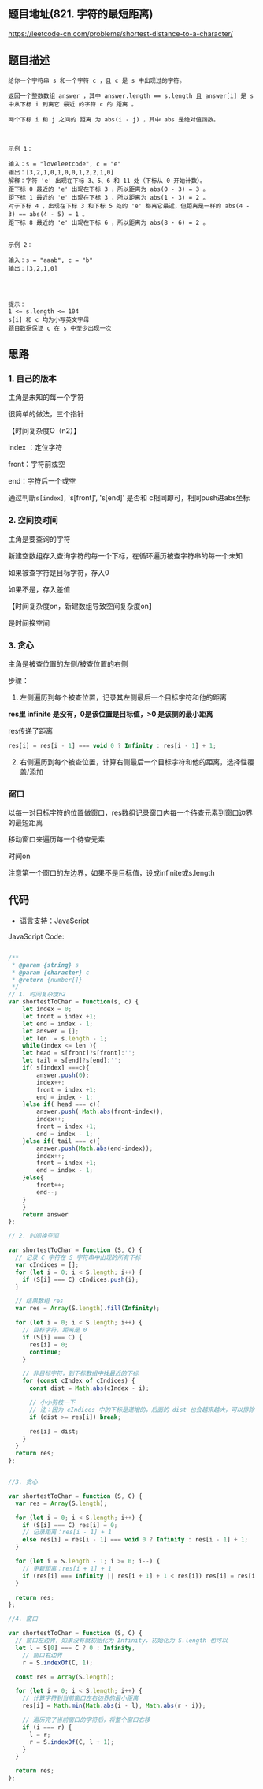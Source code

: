 ## 题目地址(821. 字符的最短距离)

https://leetcode-cn.com/problems/shortest-distance-to-a-character/

## 题目描述

```
给你一个字符串 s 和一个字符 c ，且 c 是 s 中出现过的字符。

返回一个整数数组 answer ，其中 answer.length == s.length 且 answer[i] 是 s 中从下标 i 到离它 最近 的字符 c 的 距离 。

两个下标 i 和 j 之间的 距离 为 abs(i - j) ，其中 abs 是绝对值函数。

 

示例 1：

输入：s = "loveleetcode", c = "e"
输出：[3,2,1,0,1,0,0,1,2,2,1,0]
解释：字符 'e' 出现在下标 3、5、6 和 11 处（下标从 0 开始计数）。
距下标 0 最近的 'e' 出现在下标 3 ，所以距离为 abs(0 - 3) = 3 。
距下标 1 最近的 'e' 出现在下标 3 ，所以距离为 abs(1 - 3) = 2 。
对于下标 4 ，出现在下标 3 和下标 5 处的 'e' 都离它最近，但距离是一样的 abs(4 - 3) == abs(4 - 5) = 1 。
距下标 8 最近的 'e' 出现在下标 6 ，所以距离为 abs(8 - 6) = 2 。


示例 2：

输入：s = "aaab", c = "b"
输出：[3,2,1,0]


 

提示：
1 <= s.length <= 104
s[i] 和 c 均为小写英文字母
题目数据保证 c 在 s 中至少出现一次
```

## 思路

### 1. 自己的版本
主角是未知的每一个字符

很简单的做法，三个指针 

【时间复杂度O（n2）】

index ：定位字符

front：字符前或空

end：字符后一个或空

通过判断`s[index]`, 's[front]', 's[end]' 是否和 c相同即可，相同push进abs坐标

### 2. 空间换时间

主角是要查询的字符

新建空数组存入查询字符的每一个下标，在循环遍历被查字符串的每一个未知

如果被查字符是目标字符，存入0

如果不是，存入差值

【时间复杂度on，新建数组导致空间复杂度on】

是时间换空间

### 3. 贪心

主角是被查位置的左侧/被查位置的右侧

步骤：

1.  左侧遍历到每个被查位置，记录其左侧最后一个目标字符和他的距离

**res里 infinite 是没有，0是该位置是目标值，>0 是该侧的最小距离**

res传递了距离

```javascript
res[i] = res[i - 1] === void 0 ? Infinity : res[i - 1] + 1;
```

2. 右侧遍历到每个被查位置，计算右侧最后一个目标字符和他的距离，选择性覆盖/添加
 

### 窗口

以每一对目标字符的位置做窗口，res数组记录窗口内每一个待查元素到窗口边界的最短距离

移动窗口来遍历每一个待查元素

时间on

注意第一个窗口的左边界，如果不是目标值，设成infinite或s.length


## 代码

- 语言支持：JavaScript

JavaScript Code:

```javascript

/**
 * @param {string} s
 * @param {character} c
 * @return {number[]}
 */
// 1. 时间复杂度n2
var shortestToChar = function(s, c) {
    let index = 0;
    let front = index +1;
    let end = index - 1;
    let answer = [];
    let len  = s.length - 1;
    while(index <= len ){
    let head = s[front]?s[front]:'';
    let tail = s[end]?s[end]:'';
    if( s[index] ===c){
        answer.push(0);
        index++;
        front = index +1;
        end = index - 1;
    }else if( head === c){
        answer.push( Math.abs(front-index));
        index++;
        front = index +1;
        end = index - 1;
    }else if( tail === c){
        answer.push(Math.abs(end-index));
        index++;
        front = index +1;
        end = index - 1;
    }else{
        front++;
        end--;
    }
    }
    return answer
};

// 2. 时间换空间  

var shortestToChar = function (S, C) {
  // 记录 C 字符在 S 字符串中出现的所有下标
  var cIndices = [];
  for (let i = 0; i < S.length; i++) {
    if (S[i] === C) cIndices.push(i);
  }

  // 结果数组 res
  var res = Array(S.length).fill(Infinity);

  for (let i = 0; i < S.length; i++) {
    // 目标字符，距离是 0
    if (S[i] === C) {
      res[i] = 0;
      continue;
    }

    // 非目标字符，到下标数组中找最近的下标
    for (const cIndex of cIndices) {
      const dist = Math.abs(cIndex - i);

      // 小小剪枝一下
      // 注：因为 cIndices 中的下标是递增的，后面的 dist 也会越来越大，可以排除
      if (dist >= res[i]) break;

      res[i] = dist;
    }
  }
  return res;
};


//3. 贪心

var shortestToChar = function (S, C) {
  var res = Array(S.length);

  for (let i = 0; i < S.length; i++) {
    if (S[i] === C) res[i] = 0;
    // 记录距离：res[i - 1] + 1
    else res[i] = res[i - 1] === void 0 ? Infinity : res[i - 1] + 1;
  }

  for (let i = S.length - 1; i >= 0; i--) {
    // 更新距离：res[i + 1] + 1
    if (res[i] === Infinity || res[i + 1] + 1 < res[i]) res[i] = res[i + 1] + 1;
  }

  return res;
};

//4. 窗口

var shortestToChar = function (S, C) {
  // 窗口左边界，如果没有就初始化为 Infinity，初始化为 S.length 也可以
  let l = S[0] === C ? 0 : Infinity,
    // 窗口右边界
    r = S.indexOf(C, 1);

  const res = Array(S.length);

  for (let i = 0; i < S.length; i++) {
    // 计算字符到当前窗口左右边界的最小距离
    res[i] = Math.min(Math.abs(i - l), Math.abs(r - i));

    // 遍历完了当前窗口的字符后，将整个窗口右移
    if (i === r) {
      l = r;
      r = S.indexOf(C, l + 1);
    }
  }

  return res;
};

```
